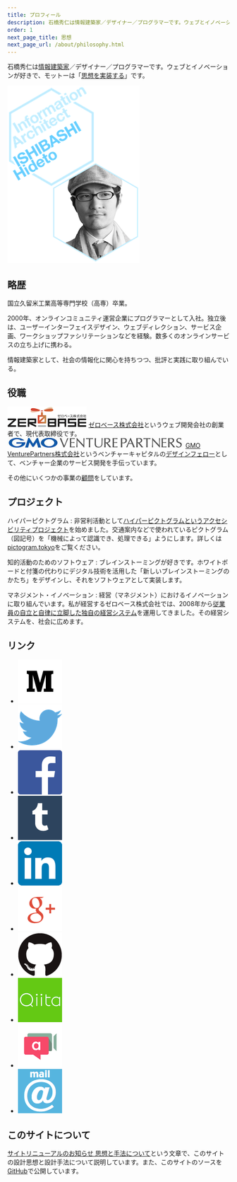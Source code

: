 ```yaml
---
title: プロフィール
description: 石橋秀仁は情報建築家／デザイナー／プログラマーです。ウェブとイノベーションが好きで、モットーは「思想を実装する」です。
order: 1
next_page_title: 思想
next_page_url: /about/philosophy.html
---
```


石橋秀仁は[情報建築家](/blog/2014/04/25/future-of-information-architect.html)／デザイナー／プログラマーです。ウェブとイノベーションが好きで、モットーは「[思想を実装する](/about/philosophy.html)」です。

![Hideto ISHIBASHI, Information Architect](images/title_portrait.png)

## 略歴

国立久留米工業高等専門学校（高専）卒業。

2000年、オンラインコミュニティ運営企業にプログラマーとして入社。独立後は、ユーザーインターフェイスデザイン、ウェブディレクション、サービス企画、ワークショップファシリテーションなどを経験。数多くのオンラインサービスの立ち上げに携わる。

情報建築家として、社会の情報化に関心を持ちつつ、批評と実践に取り組んでいる。


## 役職

<img src="images/zerobase.png" alt="ゼロベース株式会社のロゴ">  
<a href="http://zerobase.jp">ゼロベース株式会社</a>というウェブ開発会社の創業者で、現代表取締役です。

<img src="images/gmovp.jpg" alt="GMO VenturePartners株式会社のロゴ">  
<a href="http://www.gmo-vp.com">GMO VenturePartners株式会社</a>というベンチャーキャピタルの<a href="/blog/2014/12/01/design-fellow-at-venture-capital.html">デザインフェロー</a>として、ベンチャー企業のサービス開発を手伝っています。

その他にいくつかの事業の[顧問](/about/advice.html)をしています。


## プロジェクト

ハイパーピクトグラム
: 非営利活動として[ハイパーピクトグラムというアクセシビリティプロジェクト](https://medium.com/@zerobase/-c239b5b80f8e)を始めました。交通案内などで使われているピクトグラム（図記号）を「機械によって認識でき、処理できる」ようにします。詳しくは[pictogram.tokyo](http://pictogram.tokyo/)をご覧ください。

知的活動のためのソフトウェア
: ブレインストーミングが好きです。ホワイトボードと付箋の代わりにデジタル技術を活用した「新しいブレインストーミングのかたち」をデザインし、それをソフトウェアとして実装します。

マネジメント・イノベーション
: 経営（マネジメント）におけるイノベーションに取り組んでいます。私が経営するゼロベース株式会社では、2008年から[従業員の自立と自律に立脚した独自の経営システム](http://zerobase.jp/blog/2010/01/post_76.html)を運用してきました。その経営システムを、社会に広めます。


## リンク

<ul class="external link">
  <li><a href="http://medium.com/@zerobase/"><img alt="Medium" src="images/Medium-logo-dark100.png" width="100" height="100"></a></li>
  <li><a href="https://twitter.com/zerobase"><img alt="Twitter" src="images/Twitter_logo_blue.png" width="100" height="100"></a></li>
  <li><a href="https://www.facebook.com/ishibashi.hideto"><img alt="Facebook" src="images/FB-f-Logo__blue_100.png" width="100" height="100"></a></li>
  <li><a href="http://ishibashi.tumblr.com/"><img alt="Tumblr" src="images/tumblr_logo_white_blue.png" width="100" height="100"></a></li>
  <li><a href="http://jp.linkedin.com/in/ishibashihideto"><img alt="LinkedIn" src="images/LinkedIn-InBug-2CRev.png" width="100" height="100"></a></li>
  <li><a href="https://plus.google.com/+IshibashiHideto"><img alt="Google+" src="images/g+icon.png" width="100" height="100"></a></li>
  <li><a href="https://github.com/zerobase"><img alt="GitHub" src="images/GitHub-Mark.png" width="100" height="100"></a></li>
  <li><a href="http://qiita.com/zerobase"><img alt="Qiita" src="images/Qiita.png" width="100" height="100"></a></li>
  <li><a href="https://appear.in/zerobase"><img alt="appear.in" src="images/logo-appear.in.png" width="100" height="100"></a></li>
  <li><a href="mailto:hidetoi@gmail.com"><img alt="email" src="images/mail_icon.png" width="100" height="100"></a></li>
</ul>


## このサイトについて

[サイトリニューアルのお知らせ 思想と手法について](http://ja.ishibashihideto.net/activity/2015/02/18/redesigned.html)という文章で、このサイトの設計思想と設計手法について説明しています。また、このサイトのソースを[GitHub](https://github.com/zerobase/zerobase.github.io)で公開しています。
